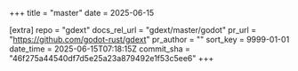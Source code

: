 +++
title = "master"
date = 2025-06-15

[extra]
repo = "gdext"
docs_rel_url = "gdext/master/godot"
pr_url = "https://github.com/godot-rust/gdext"
pr_author = ""
sort_key = 9999-01-01
date_time = 2025-06-15T07:18:15Z
commit_sha = "46f275a44540df7d5e25a23a879492e1f53c5ee6"
+++


